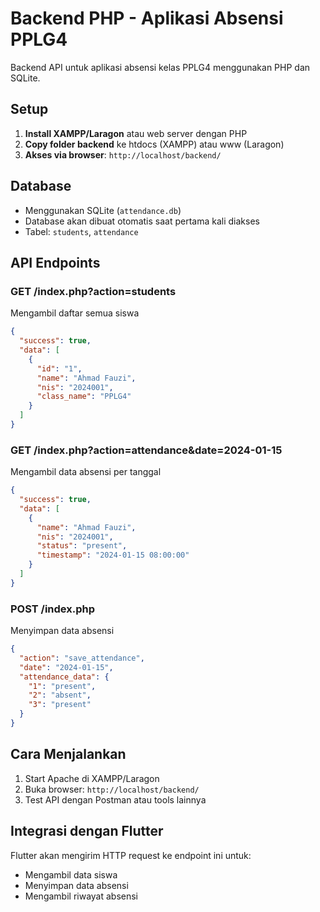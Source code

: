 # Backend PHP - Aplikasi Absensi PPLG4

Backend API untuk aplikasi absensi kelas PPLG4 menggunakan PHP dan SQLite.

## Setup

1. **Install XAMPP/Laragon** atau web server dengan PHP
2. **Copy folder backend** ke htdocs (XAMPP) atau www (Laragon)
3. **Akses via browser**: `http://localhost/backend/`

## Database

- Menggunakan SQLite (`attendance.db`)
- Database akan dibuat otomatis saat pertama kali diakses
- Tabel: `students`, `attendance`

## API Endpoints

### GET /index.php?action=students
Mengambil daftar semua siswa
```json
{
  "success": true,
  "data": [
    {
      "id": "1",
      "name": "Ahmad Fauzi",
      "nis": "2024001",
      "class_name": "PPLG4"
    }
  ]
}
```

### GET /index.php?action=attendance&date=2024-01-15
Mengambil data absensi per tanggal
```json
{
  "success": true,
  "data": [
    {
      "name": "Ahmad Fauzi",
      "nis": "2024001",
      "status": "present",
      "timestamp": "2024-01-15 08:00:00"
    }
  ]
}
```

### POST /index.php
Menyimpan data absensi
```json
{
  "action": "save_attendance",
  "date": "2024-01-15",
  "attendance_data": {
    "1": "present",
    "2": "absent",
    "3": "present"
  }
}
```

## Cara Menjalankan

1. Start Apache di XAMPP/Laragon
2. Buka browser: `http://localhost/backend/`
3. Test API dengan Postman atau tools lainnya

## Integrasi dengan Flutter

Flutter akan mengirim HTTP request ke endpoint ini untuk:
- Mengambil data siswa
- Menyimpan data absensi
- Mengambil riwayat absensi 